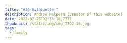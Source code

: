 ```yaml
---
title: "#36 Silhouette "
description: Andrew Halpern (creator of this website)
date: 2022-02-25T02:33:18.727Z
thumbnail: /static/img/img_7792-16.jpg
tags:
  - family
---
```

